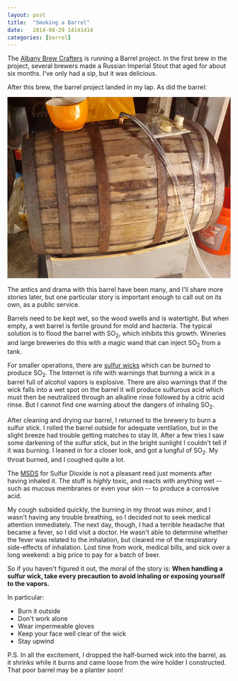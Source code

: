```yaml
---
layout: post
title:  "Smoking a Barrel"
date:   2014-08-29 14141414
categories: [barrel]
---
```


The [Albany Brew Crafters](http://albanybrewcrafters.com) is running a Barrel project.
In the first brew in the project, several brewers made a Russian Imperial Stout that aged for about six months.
I've only had a sip, but it was delicious.

After this brew, the barrel project landed in my lap.
As did the barrel:

![The Barrel](/img/barrel.png)

The antics and drama with this barrel have been many, and I'll share more stories later, but one particular story is important enough to call out on its own, as a public service.

Barrels need to be kept wet, so the wood swells and is watertight.
But when empty, a wet barrel is fertile ground for mold and bacteria.
The typical solution is to flood the barrel with SO<sub>2</sub>, which inhibits this growth.
Wineries and large breweries do this with a magic wand that can inject SO<sub>2</sub> from a tank.

For smaller operations, there are [sulfur wicks](http://www.homebrewwest.ie/sulphur-wicks-german-10-pieces-1756-p.asp) which can be burned to produce SO<sub>2</sub>.
The Internet is rife with warnings that burning a wick in a barrel full of alcohol vapors is explosive.
There are also warnings that if the wick falls into a wet spot on the barrel it will produce sulfurous acid which must then be neutralized through an alkaline rinse followed by a citric acid rinse.
But I cannot find one warning about the dangers of inhaling SO<sub>2</sub>.

After cleaning and drying our barrel, I returned to the brewery to burn a sulfur stick.
I rolled the barrel outside for adequate ventilation, but in the slight breeze had trouble getting matches to stay lit.
After a few tries I saw some darkening of the sulfur stick, but in the bright sunlight I couldn't tell if it was burning.
I leaned in for a closer look, and got a lungful of SO<sub>2</sub>.
My throat burned, and I coughed quite a lot.

The [MSDS](http://avogadro.chem.iastate.edu/msds/sulfur_dioxide.pdf) for Sulfur Dioxide is not a pleasant read just moments after having inhaled it.
The stuff is *highly* toxic, and reacts with anything wet -- such as mucous membranes or even your skin -- to produce a corrosive acid.

My cough subsided quickly, the burning in my throat was minor, and I wasn't having any trouble breathing, so I decided not to seek medical attention immediately.
The next day, though, I had a terrible headache that became a fever, so I did visit a doctor.
He wasn't able to determine whether the fever was related to the inhalation, but cleared me of the respiratory side-effects of inhalation.
Lost time from work, medical bills, and sick over a long weekend: a big price to pay for a batch of beer.

So if you haven't figured it out, the moral of the story is: **When handling a sulfur wick, take every precaution to avoid inhaling or exposing yourself to the vapors.**

In particular:

 * Burn it outside
 * Don't work alone
 * Wear impermeable gloves
 * Keep your face well clear of the wick
 * Stay upwind

P.S. In all the excitement, I dropped the half-burned wick into the barrel, as it shrinks while it burns and came loose from the wire holder I constructed.
That poor barrel may be a planter soon!
